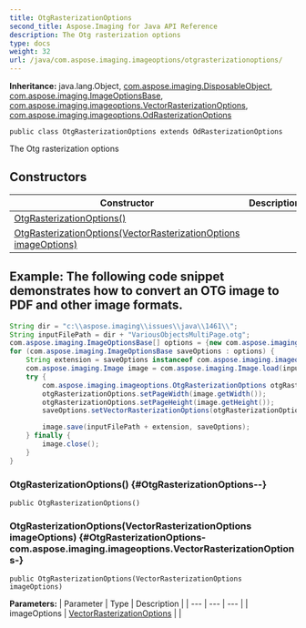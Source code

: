 ```yaml
---
title: OtgRasterizationOptions
second_title: Aspose.Imaging for Java API Reference
description: The Otg rasterization options
type: docs
weight: 32
url: /java/com.aspose.imaging.imageoptions/otgrasterizationoptions/
---
```

**Inheritance:**
java.lang.Object, [com.aspose.imaging.DisposableObject](../../com.aspose.imaging/disposableobject), [com.aspose.imaging.ImageOptionsBase](../../com.aspose.imaging/imageoptionsbase), [com.aspose.imaging.imageoptions.VectorRasterizationOptions](../../com.aspose.imaging.imageoptions/vectorrasterizationoptions), [com.aspose.imaging.imageoptions.OdRasterizationOptions](../../com.aspose.imaging.imageoptions/odrasterizationoptions)
```
public class OtgRasterizationOptions extends OdRasterizationOptions
```

The Otg rasterization options
## Constructors

| Constructor | Description |
| --- | --- |
| [OtgRasterizationOptions()](#OtgRasterizationOptions--) |  |
| [OtgRasterizationOptions(VectorRasterizationOptions imageOptions)](#OtgRasterizationOptions-com.aspose.imaging.imageoptions.VectorRasterizationOptions-) |  |

## Example: The following code snippet demonstrates how to convert an OTG image to PDF and other image formats.

``` java
String dir = "c:\\aspose.imaging\\issues\\java\\1461\\";
String inputFilePath = dir + "VariousObjectsMultiPage.otg";
com.aspose.imaging.ImageOptionsBase[] options = {new com.aspose.imaging.imageoptions.PngOptions(), new com.aspose.imaging.imageoptions.PdfOptions()};
for (com.aspose.imaging.ImageOptionsBase saveOptions : options) {
    String extension = saveOptions instanceof com.aspose.imaging.imageoptions.PngOptions ? ".png" : ".pdf";
    com.aspose.imaging.Image image = com.aspose.imaging.Image.load(inputFilePath);
    try {
        com.aspose.imaging.imageoptions.OtgRasterizationOptions otgRasterizationOptions = new com.aspose.imaging.imageoptions.OtgRasterizationOptions();
        otgRasterizationOptions.setPageWidth(image.getWidth());
        otgRasterizationOptions.setPageHeight(image.getHeight());
        saveOptions.setVectorRasterizationOptions(otgRasterizationOptions);

        image.save(inputFilePath + extension, saveOptions);
    } finally {
        image.close();
    }
}
```

### OtgRasterizationOptions() {#OtgRasterizationOptions--}
```
public OtgRasterizationOptions()
```


### OtgRasterizationOptions(VectorRasterizationOptions imageOptions) {#OtgRasterizationOptions-com.aspose.imaging.imageoptions.VectorRasterizationOptions-}
```
public OtgRasterizationOptions(VectorRasterizationOptions imageOptions)
```


**Parameters:**
| Parameter | Type | Description |
| --- | --- | --- |
| imageOptions | [VectorRasterizationOptions](../../com.aspose.imaging.imageoptions/vectorrasterizationoptions) |  |

